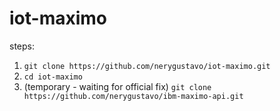 # iot-maximo

steps:

1. ```git clone https://github.com/nerygustavo/iot-maximo.git```
2. ```cd iot-maximo```
3. (temporary - waiting for official fix) ```git clone https://github.com/nerygustavo/ibm-maximo-api.git```
